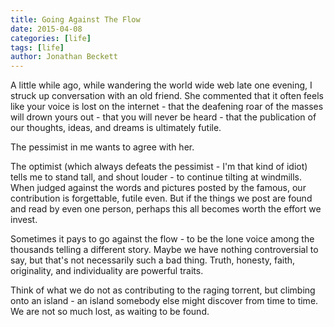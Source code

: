 ```yaml
---
title: Going Against The Flow
date: 2015-04-08
categories: [life]
tags: [life]
author: Jonathan Beckett
---
```


A little while ago, while wandering the world wide web late one evening, I struck up conversation with an old friend. She commented that it often feels like your voice is lost on the internet - that the deafening roar of the masses will drown yours out - that you will never be heard - that the publication of our thoughts, ideas, and dreams is ultimately futile.

The pessimist in me wants to agree with her.

The optimist (which always defeats the pessimist - I'm that kind of idiot) tells me to stand tall, and shout louder - to continue tilting at windmills. When judged against the words and pictures posted by the famous, our contribution is forgettable, futile even. But if the things we post are found and read by even one person, perhaps this all becomes worth the effort we invest.

Sometimes it pays to go against the flow - to be the lone voice among the thousands telling a different story. Maybe we have nothing controversial to say, but that's not necessarily such a bad thing. Truth, honesty, faith, originality, and individuality are powerful traits.

Think of what we do not as contributing to the raging torrent, but climbing onto an island - an island somebody else might discover from time to time. We are not so much lost, as waiting to be found.